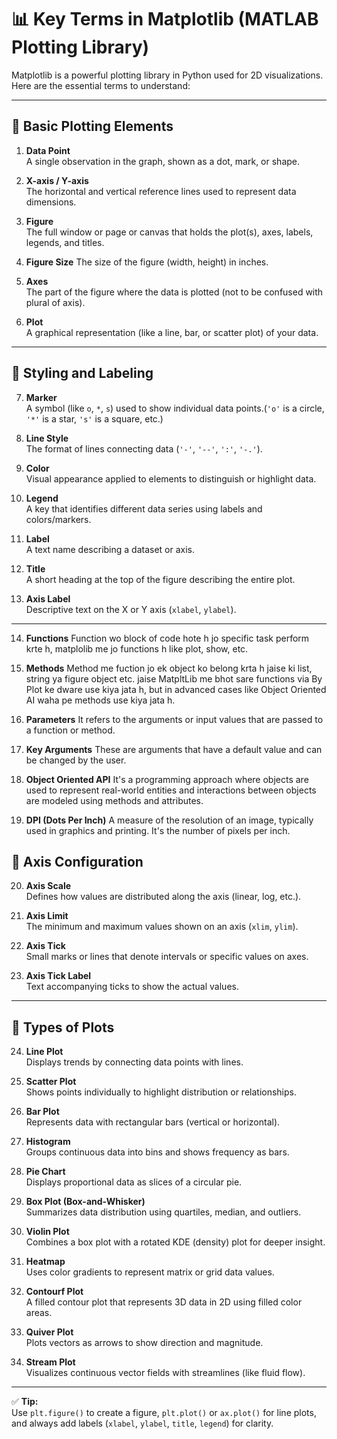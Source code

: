 
# 📊 Key Terms in **Matplotlib (MATLAB Plotting Library)**

Matplotlib is a powerful plotting library in Python used for 2D visualizations. Here are the essential terms to understand:

---

## 🔹 Basic Plotting Elements

1. **Data Point**  
   A single observation in the graph, shown as a dot, mark, or shape.

2. **X-axis / Y-axis**  
   The horizontal and vertical reference lines used to represent data dimensions.

3. **Figure**  
   The full window or page or canvas that holds the plot(s), axes, labels, legends, and titles.

4. **Figure Size**
   The size of the figure (width, height) in inches. 

5. **Axes**  
   The part of the figure where the data is plotted (not to be confused with plural of axis).

6. **Plot**  
   A graphical representation (like a line, bar, or scatter plot) of your data.

---

## 🔹 Styling and Labeling

7. **Marker**  
   A symbol (like `o`, `*`, `s`) used to show individual data points.(`'o'` is a circle, `'*'` is a star, `'s'` is a square, etc.)

8. **Line Style**  
   The format of lines connecting data (`'-'`, `'--'`, `':'`, `'-.'`).

9. **Color**  
   Visual appearance applied to elements to distinguish or highlight data.

10. **Legend**  
   A key that identifies different data series using labels and colors/markers.

11. **Label**  
   A text name describing a dataset or axis. 

12. **Title**  
   A short heading at the top of the figure describing the entire plot.

13. **Axis Label**  
   Descriptive text on the X or Y axis (`xlabel`, `ylabel`).

---

14. **Functions**
    Function wo block of code hote h jo specific task perform krte h, matplolib me jo functions h like plot, show, etc.

15. **Methods**
    Method me fuction jo ek object ko belong krta h jaise ki list, string ya figure object etc. jaise MatpltLib me bhot sare functions via By Plot ke dware use kiya jata h, but in advanced cases like Object Oriented AI waha pe methods use kiya jata h.

16. **Parameters**
    It refers to the arguments or input values that are passed to a function or method.

17. **Key Arguments** 
    These are arguments that have a default value and can be changed by the user.

18. **Object Oriented API**
    It's a programming approach where objects are used to represent real-world entities and interactions between objects are modeled using methods and attributes.

19. **DPI (Dots Per Inch)**
    A measure of the resolution of an image, typically used in graphics and printing. It's the number of pixels per inch.

## 🔹 Axis Configuration

20. **Axis Scale**  
   Defines how values are distributed along the axis (linear, log, etc.).

21. **Axis Limit**  
   The minimum and maximum values shown on an axis (`xlim`, `ylim`).

22. **Axis Tick**  
   Small marks or lines that denote intervals or specific values on axes.

23. **Axis Tick Label**  
   Text accompanying ticks to show the actual values.

---

## 🔹 Types of Plots

24. **Line Plot**  
   Displays trends by connecting data points with lines.

25. **Scatter Plot**  
   Shows points individually to highlight distribution or relationships.

26. **Bar Plot**  
   Represents data with rectangular bars (vertical or horizontal).

27. **Histogram**  
   Groups continuous data into bins and shows frequency as bars.

28. **Pie Chart**  
   Displays proportional data as slices of a circular pie.

29. **Box Plot (Box-and-Whisker)**  
   Summarizes data distribution using quartiles, median, and outliers.

30. **Violin Plot**  
   Combines a box plot with a rotated KDE (density) plot for deeper insight.

31. **Heatmap**  
   Uses color gradients to represent matrix or grid data values.

32. **Contourf Plot**  
   A filled contour plot that represents 3D data in 2D using filled color areas.

33. **Quiver Plot**  
   Plots vectors as arrows to show direction and magnitude.

34. **Stream Plot**  
   Visualizes continuous vector fields with streamlines (like fluid flow).

---

✅ **Tip:**  
Use `plt.figure()` to create a figure, `plt.plot()` or `ax.plot()` for line plots, and always add labels (`xlabel`, `ylabel`, `title`, `legend`) for clarity.
